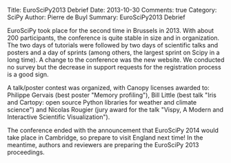 Title: EuroSciPy2013 Debrief
Date: 2013-10-30
Comments: true
Category: SciPy
Author: Pierre de Buyl
Summary: EuroSciPy2013 Debrief

EuroSciPy took place for the second time in Brussels in 2013. With about 200
participants, the conference is quite stable in size and in organization. The
two days of tutorials were followed by two days of scientific talks and posters
and a day of sprints (among others, the largest sprint on Scipy in a long time).
A change to the conference was the new website. We conducted no survey but the
decrease in support requests for the registration process is a good sign.

A talk/poster contest was organized, with Canopy licenses awarded to: Philippe
Gervais (best poster "Memory profiling"), Bill Little (best talk "Iris and
Cartopy: open source Python libraries for weather and climate science") and
Nicolas Rougier (jury award for the talk "Vispy, A Modern and Interactive
Scientific Visualization").

The conference ended with the announcement that EuroSciPy 2014 would take place
in Cambridge, so prepare to visit England next time! In the meantime, authors
and reviewers are preparing the EuroSciPy 2013 proceedings.
